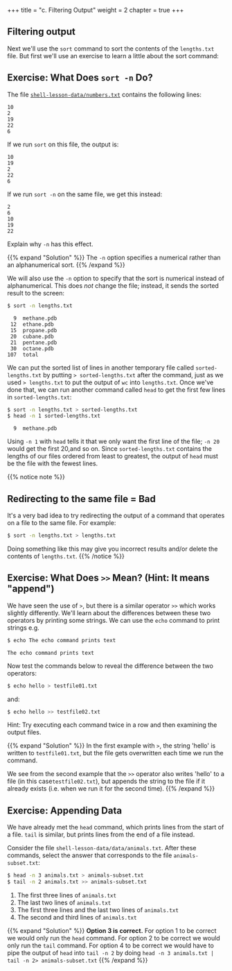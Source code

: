 +++
title = "c. Filtering Output"
weight = 2
chapter = true
+++

## Filtering output

Next we'll use the `sort` command to sort the contents of the `lengths.txt` file.
But first we'll use an exercise to learn a little about the sort command:

## Exercise: What Does `sort -n` Do?

The file [`shell-lesson-data/numbers.txt`](../shell-lesson-data/numbers.txt)
contains the following lines:

~~~
10
2
19
22
6
~~~

If we run `sort` on this file, the output is:

~~~
10
19
2
22
6
~~~


If we run `sort -n` on the same file, we get this instead:

~~~
2
6
10
19
22
~~~


Explain why `-n` has this effect.

{{% expand "Solution" %}}
 The `-n` option specifies a numerical rather than an alphanumerical sort.
{{% /expand %}}

We will also use the `-n` option to specify that the sort is
numerical instead of alphanumerical.
This does *not* change the file;
instead, it sends the sorted result to the screen:

```Bash
$ sort -n lengths.txt
```

~~~
  9  methane.pdb
 12  ethane.pdb
 15  propane.pdb
 20  cubane.pdb
 21  pentane.pdb
 30  octane.pdb
107  total
~~~


We can put the sorted list of lines in another temporary file called `sorted-lengths.txt`
by putting `> sorted-lengths.txt` after the command,
just as we used `> lengths.txt` to put the output of `wc` into `lengths.txt`.
Once we've done that,
we can run another command called `head` to get the first few lines in `sorted-lengths.txt`:

```Bash
$ sort -n lengths.txt > sorted-lengths.txt
$ head -n 1 sorted-lengths.txt
```

~~~
  9  methane.pdb
~~~

Using `-n 1` with `head` tells it that we only want the first line of the file;
`-n 20` would get the first 20,and so on. Since `sorted-lengths.txt` contains the
lengths of our files ordered from least to greatest, the output of `head` must be 
the file with the fewest lines.

{{% notice note %}}
## Redirecting to the same file = Bad

It's a very bad idea to try redirecting
the output of a command that operates on a file
to the same file. For example:

```Bash
$ sort -n lengths.txt > lengths.txt
```

Doing something like this may give you incorrect results and/or delete the contents
 of `lengths.txt`.
{{% /notice %}}

## Exercise: What Does `>>` Mean? (Hint: It means "append")

We have seen the use of `>`, but there is a similar operator `>>` 
which works slightly differently.
We'll learn about the differences between these two operators by printing some strings.
We can use the `echo` command to print strings e.g.

```Bash
$ echo The echo command prints text
```

~~~
The echo command prints text
~~~

Now test the commands below to reveal the difference between the two operators:

```Bash
$ echo hello > testfile01.txt
```

and:

```Bash
$ echo hello >> testfile02.txt
```

Hint: Try executing each command twice in a row and then examining the output files.

{{% expand "Solution" %}}
In the first example with `>`, the string 'hello' is written to `testfile01.txt`,
but the file gets overwritten each time we run the command.

We see from the second example that the `>>` operator also writes 'hello' to a file
(in this case`testfile02.txt`),
but appends the string to the file if it already exists 
(i.e. when we run it for the second time).
{{% /expand %}}

## Exercise: Appending Data

We have already met the `head` command, which prints lines from the start of a file.
`tail` is similar, but prints lines from the end of a file instead.

Consider the file `shell-lesson-data/data/animals.txt`.
After these commands, select the answer that
corresponds to the file `animals-subset.txt`:

```Bash
$ head -n 3 animals.txt > animals-subset.txt
$ tail -n 2 animals.txt >> animals-subset.txt
```

1. The first three lines of `animals.txt`
2. The last two lines of `animals.txt`
3. The first three lines and the last two lines of `animals.txt`
4. The second and third lines of `animals.txt`

{{% expand "Solution" %}}
**Option 3 is correct.**
For option 1 to be correct we would only run the `head` command.
For option 2 to be correct we would only run the `tail` command.
For option 4 to be correct we would have to pipe the output of `head` into `tail -n 2`
by doing `head -n 3 animals.txt | tail -n 2> animals-subset.txt`
{{% /expand %}}